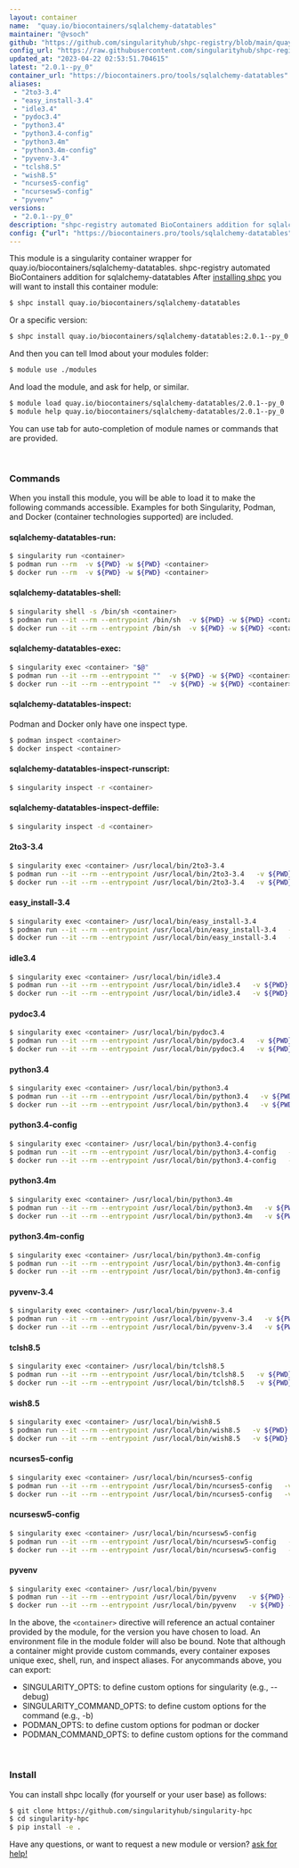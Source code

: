 ```yaml
---
layout: container
name:  "quay.io/biocontainers/sqlalchemy-datatables"
maintainer: "@vsoch"
github: "https://github.com/singularityhub/shpc-registry/blob/main/quay.io/biocontainers/sqlalchemy-datatables/container.yaml"
config_url: "https://raw.githubusercontent.com/singularityhub/shpc-registry/main/quay.io/biocontainers/sqlalchemy-datatables/container.yaml"
updated_at: "2023-04-22 02:53:51.704615"
latest: "2.0.1--py_0"
container_url: "https://biocontainers.pro/tools/sqlalchemy-datatables"
aliases:
 - "2to3-3.4"
 - "easy_install-3.4"
 - "idle3.4"
 - "pydoc3.4"
 - "python3.4"
 - "python3.4-config"
 - "python3.4m"
 - "python3.4m-config"
 - "pyvenv-3.4"
 - "tclsh8.5"
 - "wish8.5"
 - "ncurses5-config"
 - "ncursesw5-config"
 - "pyvenv"
versions:
 - "2.0.1--py_0"
description: "shpc-registry automated BioContainers addition for sqlalchemy-datatables"
config: {"url": "https://biocontainers.pro/tools/sqlalchemy-datatables", "maintainer": "@vsoch", "description": "shpc-registry automated BioContainers addition for sqlalchemy-datatables", "latest": {"2.0.1--py_0": "sha256:a14aff673c597f6457946731f8a6acc336e9ba247d9d23fc01804f13e26abfa6"}, "tags": {"2.0.1--py_0": "sha256:a14aff673c597f6457946731f8a6acc336e9ba247d9d23fc01804f13e26abfa6"}, "docker": "quay.io/biocontainers/sqlalchemy-datatables", "aliases": {"2to3-3.4": "/usr/local/bin/2to3-3.4", "easy_install-3.4": "/usr/local/bin/easy_install-3.4", "idle3.4": "/usr/local/bin/idle3.4", "pydoc3.4": "/usr/local/bin/pydoc3.4", "python3.4": "/usr/local/bin/python3.4", "python3.4-config": "/usr/local/bin/python3.4-config", "python3.4m": "/usr/local/bin/python3.4m", "python3.4m-config": "/usr/local/bin/python3.4m-config", "pyvenv-3.4": "/usr/local/bin/pyvenv-3.4", "tclsh8.5": "/usr/local/bin/tclsh8.5", "wish8.5": "/usr/local/bin/wish8.5", "ncurses5-config": "/usr/local/bin/ncurses5-config", "ncursesw5-config": "/usr/local/bin/ncursesw5-config", "pyvenv": "/usr/local/bin/pyvenv"}}
---
```


This module is a singularity container wrapper for quay.io/biocontainers/sqlalchemy-datatables.
shpc-registry automated BioContainers addition for sqlalchemy-datatables
After [installing shpc](#install) you will want to install this container module:


```bash
$ shpc install quay.io/biocontainers/sqlalchemy-datatables
```

Or a specific version:

```bash
$ shpc install quay.io/biocontainers/sqlalchemy-datatables:2.0.1--py_0
```

And then you can tell lmod about your modules folder:

```bash
$ module use ./modules
```

And load the module, and ask for help, or similar.

```bash
$ module load quay.io/biocontainers/sqlalchemy-datatables/2.0.1--py_0
$ module help quay.io/biocontainers/sqlalchemy-datatables/2.0.1--py_0
```

You can use tab for auto-completion of module names or commands that are provided.

<br>

### Commands

When you install this module, you will be able to load it to make the following commands accessible.
Examples for both Singularity, Podman, and Docker (container technologies supported) are included.

#### sqlalchemy-datatables-run:

```bash
$ singularity run <container>
$ podman run --rm  -v ${PWD} -w ${PWD} <container>
$ docker run --rm  -v ${PWD} -w ${PWD} <container>
```

#### sqlalchemy-datatables-shell:

```bash
$ singularity shell -s /bin/sh <container>
$ podman run --it --rm --entrypoint /bin/sh  -v ${PWD} -w ${PWD} <container>
$ docker run --it --rm --entrypoint /bin/sh  -v ${PWD} -w ${PWD} <container>
```

#### sqlalchemy-datatables-exec:

```bash
$ singularity exec <container> "$@"
$ podman run --it --rm --entrypoint ""  -v ${PWD} -w ${PWD} <container> "$@"
$ docker run --it --rm --entrypoint ""  -v ${PWD} -w ${PWD} <container> "$@"
```

#### sqlalchemy-datatables-inspect:

Podman and Docker only have one inspect type.

```bash
$ podman inspect <container>
$ docker inspect <container>
```

#### sqlalchemy-datatables-inspect-runscript:

```bash
$ singularity inspect -r <container>
```

#### sqlalchemy-datatables-inspect-deffile:

```bash
$ singularity inspect -d <container>
```


#### 2to3-3.4

```bash
$ singularity exec <container> /usr/local/bin/2to3-3.4
$ podman run --it --rm --entrypoint /usr/local/bin/2to3-3.4   -v ${PWD} -w ${PWD} <container> -c " $@"
$ docker run --it --rm --entrypoint /usr/local/bin/2to3-3.4   -v ${PWD} -w ${PWD} <container> -c " $@"
```


#### easy_install-3.4

```bash
$ singularity exec <container> /usr/local/bin/easy_install-3.4
$ podman run --it --rm --entrypoint /usr/local/bin/easy_install-3.4   -v ${PWD} -w ${PWD} <container> -c " $@"
$ docker run --it --rm --entrypoint /usr/local/bin/easy_install-3.4   -v ${PWD} -w ${PWD} <container> -c " $@"
```


#### idle3.4

```bash
$ singularity exec <container> /usr/local/bin/idle3.4
$ podman run --it --rm --entrypoint /usr/local/bin/idle3.4   -v ${PWD} -w ${PWD} <container> -c " $@"
$ docker run --it --rm --entrypoint /usr/local/bin/idle3.4   -v ${PWD} -w ${PWD} <container> -c " $@"
```


#### pydoc3.4

```bash
$ singularity exec <container> /usr/local/bin/pydoc3.4
$ podman run --it --rm --entrypoint /usr/local/bin/pydoc3.4   -v ${PWD} -w ${PWD} <container> -c " $@"
$ docker run --it --rm --entrypoint /usr/local/bin/pydoc3.4   -v ${PWD} -w ${PWD} <container> -c " $@"
```


#### python3.4

```bash
$ singularity exec <container> /usr/local/bin/python3.4
$ podman run --it --rm --entrypoint /usr/local/bin/python3.4   -v ${PWD} -w ${PWD} <container> -c " $@"
$ docker run --it --rm --entrypoint /usr/local/bin/python3.4   -v ${PWD} -w ${PWD} <container> -c " $@"
```


#### python3.4-config

```bash
$ singularity exec <container> /usr/local/bin/python3.4-config
$ podman run --it --rm --entrypoint /usr/local/bin/python3.4-config   -v ${PWD} -w ${PWD} <container> -c " $@"
$ docker run --it --rm --entrypoint /usr/local/bin/python3.4-config   -v ${PWD} -w ${PWD} <container> -c " $@"
```


#### python3.4m

```bash
$ singularity exec <container> /usr/local/bin/python3.4m
$ podman run --it --rm --entrypoint /usr/local/bin/python3.4m   -v ${PWD} -w ${PWD} <container> -c " $@"
$ docker run --it --rm --entrypoint /usr/local/bin/python3.4m   -v ${PWD} -w ${PWD} <container> -c " $@"
```


#### python3.4m-config

```bash
$ singularity exec <container> /usr/local/bin/python3.4m-config
$ podman run --it --rm --entrypoint /usr/local/bin/python3.4m-config   -v ${PWD} -w ${PWD} <container> -c " $@"
$ docker run --it --rm --entrypoint /usr/local/bin/python3.4m-config   -v ${PWD} -w ${PWD} <container> -c " $@"
```


#### pyvenv-3.4

```bash
$ singularity exec <container> /usr/local/bin/pyvenv-3.4
$ podman run --it --rm --entrypoint /usr/local/bin/pyvenv-3.4   -v ${PWD} -w ${PWD} <container> -c " $@"
$ docker run --it --rm --entrypoint /usr/local/bin/pyvenv-3.4   -v ${PWD} -w ${PWD} <container> -c " $@"
```


#### tclsh8.5

```bash
$ singularity exec <container> /usr/local/bin/tclsh8.5
$ podman run --it --rm --entrypoint /usr/local/bin/tclsh8.5   -v ${PWD} -w ${PWD} <container> -c " $@"
$ docker run --it --rm --entrypoint /usr/local/bin/tclsh8.5   -v ${PWD} -w ${PWD} <container> -c " $@"
```


#### wish8.5

```bash
$ singularity exec <container> /usr/local/bin/wish8.5
$ podman run --it --rm --entrypoint /usr/local/bin/wish8.5   -v ${PWD} -w ${PWD} <container> -c " $@"
$ docker run --it --rm --entrypoint /usr/local/bin/wish8.5   -v ${PWD} -w ${PWD} <container> -c " $@"
```


#### ncurses5-config

```bash
$ singularity exec <container> /usr/local/bin/ncurses5-config
$ podman run --it --rm --entrypoint /usr/local/bin/ncurses5-config   -v ${PWD} -w ${PWD} <container> -c " $@"
$ docker run --it --rm --entrypoint /usr/local/bin/ncurses5-config   -v ${PWD} -w ${PWD} <container> -c " $@"
```


#### ncursesw5-config

```bash
$ singularity exec <container> /usr/local/bin/ncursesw5-config
$ podman run --it --rm --entrypoint /usr/local/bin/ncursesw5-config   -v ${PWD} -w ${PWD} <container> -c " $@"
$ docker run --it --rm --entrypoint /usr/local/bin/ncursesw5-config   -v ${PWD} -w ${PWD} <container> -c " $@"
```


#### pyvenv

```bash
$ singularity exec <container> /usr/local/bin/pyvenv
$ podman run --it --rm --entrypoint /usr/local/bin/pyvenv   -v ${PWD} -w ${PWD} <container> -c " $@"
$ docker run --it --rm --entrypoint /usr/local/bin/pyvenv   -v ${PWD} -w ${PWD} <container> -c " $@"
```



In the above, the `<container>` directive will reference an actual container provided
by the module, for the version you have chosen to load. An environment file in the
module folder will also be bound. Note that although a container
might provide custom commands, every container exposes unique exec, shell, run, and
inspect aliases. For anycommands above, you can export:

 - SINGULARITY_OPTS: to define custom options for singularity (e.g., --debug)
 - SINGULARITY_COMMAND_OPTS: to define custom options for the command (e.g., -b)
 - PODMAN_OPTS: to define custom options for podman or docker
 - PODMAN_COMMAND_OPTS: to define custom options for the command

<br>

### Install

You can install shpc locally (for yourself or your user base) as follows:

```bash
$ git clone https://github.com/singularityhub/singularity-hpc
$ cd singularity-hpc
$ pip install -e .
```

Have any questions, or want to request a new module or version? [ask for help!](https://github.com/singularityhub/singularity-hpc/issues)